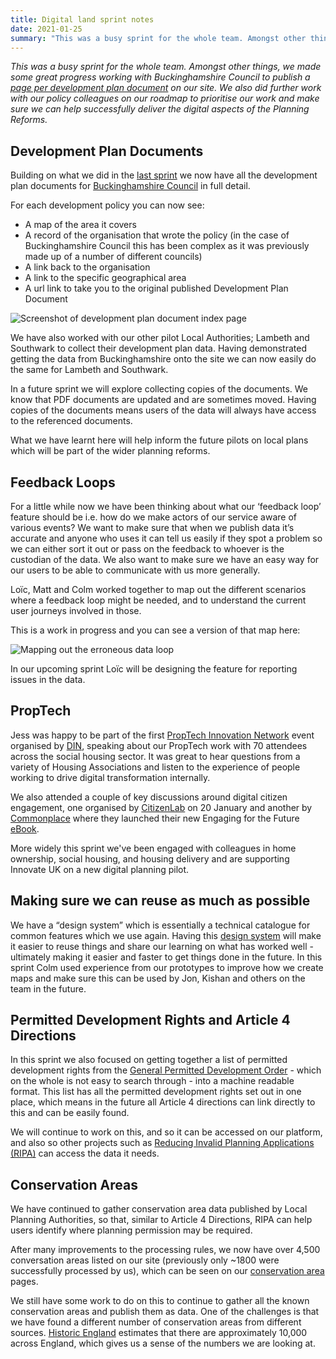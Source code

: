 ```yaml
---
title: Digital land sprint notes
date: 2021-01-25
summary: "This was a busy sprint for the whole team. Amongst other things, we made some great progress working with Buckinghamshire Council to publish a page per development plan document on our site"
---
```


_This was a busy sprint for the whole team. Amongst other things, we made some great progress working with Buckinghamshire Council to publish a [page per development plan document](https://digital-land.github.io/development-plan-document/) on our site. We also did further work with our policy colleagues on our roadmap to prioritise our work and make sure we can help successfully deliver the digital aspects of the Planning Reforms._

## Development Plan Documents

Building on what we did in the [last sprint](https://digital-land.github.io/weeknote/2021-01-25/#service-design) we now have all the development plan documents for [Buckinghamshire Council](https://digital-land.github.io/development-plan-document/local-authority-eng/BUC/) in full detail.

For each development policy you can now see:

* A map of the area it covers
* A record of the organisation that wrote the policy (in the case of Buckinghamshire Council this has been complex as it was previously made up of a number of different councils)
* A link back to the organisation 
* A link to the specific geographical area
* A url link to take you to the original published Development Plan Document

![Screenshot of development plan document index page](/images/development-plan-document-index.png)

We have also worked with our other pilot Local Authorities; Lambeth and Southwark to collect their development plan data. Having demonstrated getting the data from Buckinghamshire onto the site we can now easily do the same for Lambeth and Southwark.

In a future sprint we will explore collecting copies of the documents. We know that PDF documents are updated and are sometimes moved. Having copies of the documents means users of the data will always have access to the referenced documents.

What we have learnt here will help inform the future pilots on local plans which will be part of the wider planning reforms. 

## Feedback Loops

For a little while now we have been thinking about what our ‘feedback loop’ feature should be i.e. how do we make actors of our service aware of various events? We want to make sure that when we publish data it’s accurate and anyone who uses it can tell us easily if they spot a problem so we can either sort it out or pass on the feedback to whoever is the custodian of the data. We also want to make sure we have an easy way for our users to be able to communicate with us more generally.

Loïc, Matt and Colm worked together to map out the different scenarios where a feedback loop might be needed, and to understand the current user journeys involved in those.  

This is a work in progress and you can see a version of that map here:

![Mapping out the erroneous data loop](/images/feedback-loops-erroneous-data.png)

In our upcoming sprint Loïc will be designing the feature for reporting issues in the data.

## PropTech

Jess was happy to be part of the first [PropTech Innovation Network](https://www.eventbrite.co.uk/e/proptech-innovation-network-meeting-registration-133249606159) event organised by [DIN](https://disruptiveinnovatorsnetwork.co.uk/), speaking about our PropTech work with 70 attendees across the social housing sector. It was great to hear questions from a variety of Housing Associations and listen to the experience of people working to drive digital transformation internally.

We also attended a couple of key discussions around digital citizen engagement, one organised by [CitizenLab](https://www.citizenlab.co/webinar) on 20 January and another by [Commonplace](https://www.commonplace.is/webinar-engaging-for-the-future) where they launched their new Engaging for the Future [eBook](https://www.commonplace.is/ebook-engaging-for-the-future).

More widely this sprint we've been engaged with colleagues in home ownership, social housing, and housing delivery and are supporting Innovate UK on a new digital planning pilot.

## Making sure we can reuse as much as possible 

We have a “design system” which is essentially a technical catalogue for common features which we use again.  Having this [design system](https://digital-land.github.io/design-system/) will make it easier to reuse things and share our learning on what has worked well - ultimately making it easier and faster to get things done in the future.  In this sprint Colm used experience from our prototypes to improve how we create maps and make sure this can be used by Jon, Kishan and others on the team in the future.

## Permitted Development Rights and Article 4 Directions 

In this sprint we also focused on getting together a list of permitted development rights from the [General Permitted Development Order](https://www.legislation.gov.uk/uksi/2015/596/schedule/2/made) - which on the whole is not easy to search through - into a machine readable format.  This list has all the permitted development rights set out in one place, which means in the future all Article 4 directions can link directly to this and can be easily found. 

We will continue to work on this, and  so it can be accessed on our platform, and also so other projects such as [Reducing Invalid Planning Applications (RIPA)](https://www.ripa.digital/) can access the data it needs.

## Conservation Areas

We have continued to gather conservation area data published by Local Planning Authorities, so that, similar to Article 4 Directions, RIPA can help users identify where planning permission may be required.

After many improvements to the processing rules, we now have over 4,500 conversation areas listed on our site (previously only ~1800 were successfully processed by us), which can be seen on our [conservation area](https://digital-land.github.io/conservation-area/) pages.

We still have some work to do on this to continue to gather all the known conservation areas and publish them as data.  One of the challenges is that we have found a different number of conservation areas from different sources. [Historic England](https://historicengland.org.uk/advice/hpg/has/conservation-areas/#:~:text=There%20are%20approximately%2010%2C000%20conservation,in%20their%20nature%20and%20character) estimates that there are approximately 10,000 across England, which gives us a sense of the numbers we are looking at. 

